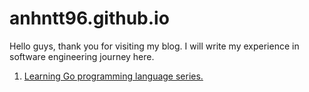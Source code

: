 # anhntt96.github.io

Hello guys, thank you for visiting my blog. I will write my experience in software engineering journey here.

1. [Learning Go programming language series.](golang/README.md)